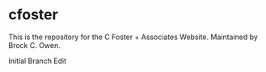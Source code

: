 # cfoster

This is the repository for the C Foster + Associates Website. Maintained by Brock C. Owen.

Initial Branch Edit
